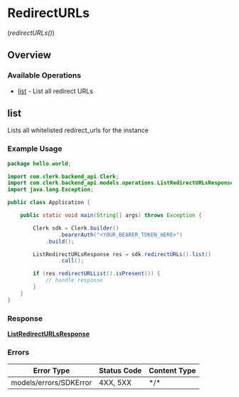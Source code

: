 # RedirectURLs
(*redirectURLs()*)

## Overview

### Available Operations

* [list](#list) - List all redirect URLs

## list

Lists all whitelisted redirect_urls for the instance

### Example Usage

```java
package hello.world;

import com.clerk.backend_api.Clerk;
import com.clerk.backend_api.models.operations.ListRedirectURLsResponse;
import java.lang.Exception;

public class Application {

    public static void main(String[] args) throws Exception {

        Clerk sdk = Clerk.builder()
                .bearerAuth("<YOUR_BEARER_TOKEN_HERE>")
            .build();

        ListRedirectURLsResponse res = sdk.redirectURLs().list()
                .call();

        if (res.redirectURLList().isPresent()) {
            // handle response
        }
    }
}
```

### Response

**[ListRedirectURLsResponse](../../models/operations/ListRedirectURLsResponse.md)**

### Errors

| Error Type             | Status Code            | Content Type           |
| ---------------------- | ---------------------- | ---------------------- |
| models/errors/SDKError | 4XX, 5XX               | \*/\*                  |